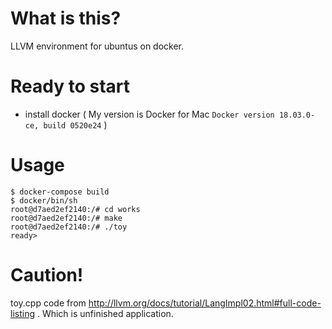 # What is this?
LLVM environment for ubuntus on docker.

# Ready to start
- install docker ( My version is Docker for Mac `Docker version 18.03.0-ce, build 0520e24` )

# Usage

```
$ docker-compose build
$ docker/bin/sh
root@d7aed2ef2140:/# cd works
root@d7aed2ef2140:/# make
root@d7aed2ef2140:/# ./toy
ready> 
```

# Caution!
toy.cpp code from http://llvm.org/docs/tutorial/LangImpl02.html#full-code-listing . Which is unfinished application.
